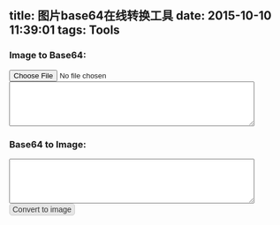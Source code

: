 title: 图片base64在线转换工具
date: 2015-10-10 11:39:01
tags: Tools
---

### Image to Base64:
<input type="file" id="file" style="width: 88%;"></textarea><textarea id="file_result" style="width: 88%;" rows="5"></textarea>

### Base64 to Image:
<textarea id="txt_base64" style="width: 88%;" rows="5"></textarea><button id="btnBase64ToImage" style="border: 1px solid #ccc; background-color:#e6e6e6; border-radius: 5px; padding: 2px 5px; font-size: 14px; color: #333;">Convert to image</button><p id="base64_result" style="word-break: break-all;"></p>

<script type="text/javascript">
    $(function(){
        var $file   = $("#file"), $fileResult = $("#file_result"),
            $txtBase64 = $("#txt_base64"), $base64Result = $("#base64_result");

        $("#btnBase64ToImage").on("click", function(){
            var img = document.createElement('img');
            img.src = $txtBase64.val();
            $base64Result.empty().append(img);
        });

        $file.on("change", function(){
            var file = this.files[0];
            if(file){
                var reader = new FileReader();
                reader.onload = function(e){
                     $fileResult.text(e.target.result);
                };
                reader.readAsDataURL(file);
            }
        });
    });
</script>